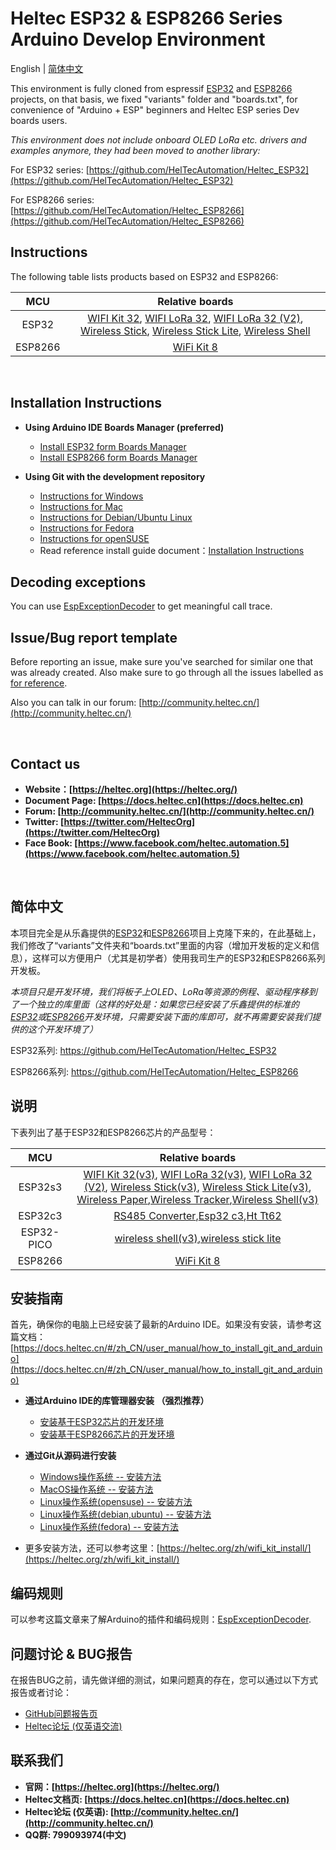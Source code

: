 # Heltec ESP32 & ESP8266 Series Arduino Develop Environment

English | [简体中文](#简体中文)

This environment is fully cloned from espressif [ESP32](https://github.com/espressif/arduino-esp32) and [ESP8266](https://github.com/esp8266/Arduino) projects, on that basis, we fixed "variants" folder and "boards.txt", for convenience of "Arduino + ESP" beginners and Heltec ESP series Dev boards users.

*This environment does not include onboard OLED LoRa etc. drivers and examples anymore, they had been moved to another library:*

For ESP32 series: [https://github.com/HelTecAutomation/Heltec_ESP32](https://github.com/HelTecAutomation/Heltec_ESP32)

For ESP8266 series: [https://github.com/HelTecAutomation/Heltec_ESP8266](https://github.com/HelTecAutomation/Heltec_ESP8266)

## Instructions

The following table lists products based on ESP32 and ESP8266:

|   MCU   |                       Relative boards                        |
| :-----: | :----------------------------------------------------------: |
|  ESP32  | [WIFI Kit 32](https://heltec.org/project/wifi-kit-32/), [WIFI LoRa 32](https://heltec.org/project/wifi-lora-32), [WIFI LoRa 32 (V2)](https://heltec.org/project/wifi-lora-32), [Wireless Stick](https://heltec.org/project/wireless-stick), [Wireless Stick Lite](https://heltec.org/project/wireless-stick-lite/), [Wireless Shell](https://heltec.org/project/wireless-shell/) |
| ESP8266 |     [WiFi Kit 8](https://heltec.org/project/wifi-kit-8/)     |

&nbsp;

## Installation Instructions

- **Using Arduino IDE Boards Manager (preferred)**
  
  - [Install ESP32 form Boards Manager](https://heltec-automation-docs.readthedocs.io/en/latest/esp32/quick_start.html#via-arduino-board-manager)
  - [Install ESP8266 form Boards Manager](https://heltec-automation-docs.readthedocs.io/en/latest/esp8266+arduino/quick_start.html#via-arduino-board-manager)
  
- **Using Git with the development repository**
  
  + [Instructions for Windows](InstallGuide/windows.md)
  + [Instructions for Mac](InstallGuide/mac.md)
  + [Instructions for Debian/Ubuntu Linux](InstallGuide/debian_ubuntu.md)
  + [Instructions for Fedora](InstallGuide/fedora.md)
  + [Instructions for openSUSE](InstallGuide/opensuse.md)
  
  
  - Read reference install guide document：[Installation Instructions](https://heltec.org/wifi_kit_install/)

## Decoding exceptions

You can use [EspExceptionDecoder](https://github.com/me-no-dev/EspExceptionDecoder) to get meaningful call trace.

## Issue/Bug report template
Before reporting an issue, make sure you've searched for similar one that was already created. Also make sure to go through all the issues labelled as [for reference](https://github.com/Heltec-Aaron-Lee/WiFi_Kit_series/issues).

Also you can talk in our forum: [http://community.heltec.cn/](http://community.heltec.cn/)

&nbsp;

## Contact us
- **Website：[https://heltec.org](https://heltec.org/)**
- **Document Page: [https://docs.heltec.cn](https://docs.heltec.cn)**
- **Forum: [http://community.heltec.cn/](http://community.heltec.cn/)**
- **Twitter: [https://twitter.com/HeltecOrg](https://twitter.com/HeltecOrg)**
- **Face Book: [https://www.facebook.com/heltec.automation.5](https://www.facebook.com/heltec.automation.5)**

&nbsp;


## 简体中文

本项目完全是从乐鑫提供的[ESP32](https://github.com/espressif/arduino-esp32)和[ESP8266](https://github.com/esp8266/Arduino)项目上克隆下来的，在此基础上，我们修改了“variants”文件夹和“boards.txt”里面的内容（增加开发板的定义和信息），这样可以方便用户（尤其是初学者）使用我司生产的ESP32和ESP8266系列开发板。

*本项目只是开发环境，我们将板子上OLED、LoRa等资源的例程、驱动程序移到了一个独立的库里面（这样的好处是：如果您已经安装了乐鑫提供的标准的[ESP32](https://github.com/espressif/arduino-esp32)或[ESP8266](https://github.com/esp8266/Arduino)开发环境，只需要安装下面的库即可，就不再需要安装我们提供的这个开发环境了）*

ESP32系列: https://github.com/HelTecAutomation/Heltec_ESP32

ESP8266系列: https://github.com/HelTecAutomation/Heltec_ESP8266

## 说明
下表列出了基于ESP32和ESP8266芯片的产品型号：

|   MCU   |                       Relative boards                        |
| :-----: | :----------------------------------------------------------: |
|  ESP32s3  | [WIFI Kit 32(v3)](https://heltec.org/project/wifi-kit-32-v3/), [WIFI LoRa 32(v3)](https://heltec.org/project/wifi-lora-32-v3/), [WIFI LoRa 32 (V2)](https://heltec.org/project/wifi-lora-32), [Wireless Stick(v3)](https://heltec.org/project/wireless-stick-v3/), [Wireless Stick Lite(v3)](https://heltec.org/project/wireless-stick-lite-v2/), [Wireless Paper](https://heltec.org/project/wireless-paper/),[Wireless Tracker](https://heltec.org/project/wireless-tracker/),[Wireless Shell(v3)](https://heltec.org/project/wireless-shell-v3/)|
|ESP32c3| [RS485 Converter](https://heltec.org/project/hri-485x/),[Esp32 c3](https://heltec.org/project/esp32-c3/),[Ht Tt62](https://heltec.org/project/ht-Ct62/)|
|ESP32-PICO |[wireless shell(v3)](https://heltec.org/project/wireless-shell/ ),[wireless stick lite](https://heltec.org/project/wireless-stick-lite/)|
| ESP8266 |[WiFi Kit 8](https://heltec.org/project/wifi-kit-8/)     |



## 安装指南

首先，确保你的电脑上已经安装了最新的Arduino IDE。如果没有安装，请参考这篇文档：[https://docs.heltec.cn/#/zh_CN/user_manual/how_to_install_git_and_arduino](https://docs.heltec.cn/#/zh_CN/user_manual/how_to_install_git_and_arduino)

- **通过Arduino IDE的库管理器安装 （强烈推荐）**
  - [安装基于ESP32芯片的开发环境](https://heltec-automation-docs.readthedocs.io/en/latest/esp32/quick_start.html#via-arduino-board-manager)
  - [安装基于ESP8266芯片的开发环境](https://heltec-automation-docs.readthedocs.io/en/latest/esp8266+arduino/quick_start.html#via-arduino-board-manager)
- **通过Git从源码进行安装**
  - [Windows操作系统 -- 安装方法](InstallGuide/windows.md)
  - [MacOS操作系统 -- 安装方法](InstallGuide/mac.md)
  - [Linux操作系统(opensuse) -- 安装方法](InstallGuide/opensuse.md)
  - [Linux操作系统(debian,ubuntu) -- 安装方法](InstallGuide/debian_ubuntu.md)
  - [Linux操作系统(fedora) -- 安装方法](InstallGuide/fedora.md)

- 更多安装方法，还可以参考这里：[https://heltec.org/zh/wifi_kit_install/](https://heltec.org/zh/wifi_kit_install/)

## 编码规则
可以参考这篇文章来了解Arduino的插件和编码规则：[EspExceptionDecoder](https://github.com/me-no-dev/EspExceptionDecoder).

## 问题讨论 & BUG报告
在报告BUG之前，请先做详细的测试，如果问题真的存在，您可以通过以下方式报告或者讨论：

- [GitHub问题报告页](https://github.com/Heltec-Aaron-Lee/WiFi_Kit_series/issues)
- [Heltec论坛 (仅英语交流)](http://community.heltec.cn/)

## 联系我们
- **官网：[https://heltec.org](https://heltec.org/)**
- **Heltec文档页: [https://docs.heltec.cn](https://docs.heltec.cn)**
- **Heltec论坛 (仅英语): [http://community.heltec.cn/](http://community.heltec.cn/)**
- **QQ群: 799093974(中文)**
